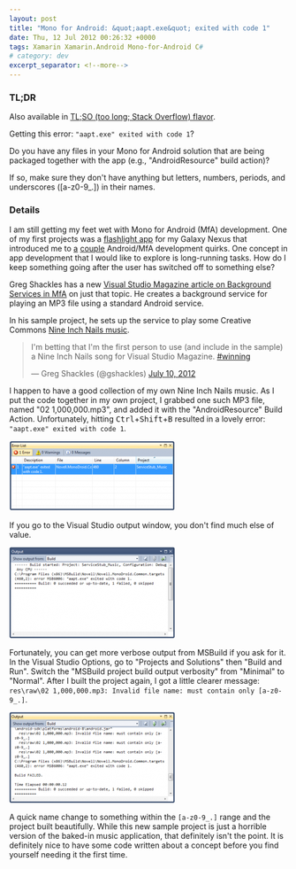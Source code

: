 ```yaml
---
layout: post
title: "Mono for Android: &quot;aapt.exe&quot; exited with code 1"
date: Thu, 12 Jul 2012 00:26:32 +0000
tags: Xamarin Xamarin.Android Mono-for-Android C#
# category: dev
excerpt_separator: <!--more-->
---
```


### TL;DR

Also available in [TL;SO (too long; Stack Overflow) flavor](http://stackoverflow.com/q/11440741/48700).

Getting this error: `"aapt.exe" exited with code 1`?

Do you have any files in your Mono for Android solution that are being packaged together with the app (e.g., "AndroidResource" build action)?

If so, make sure they don't have anything but letters, numbers, periods, and underscores ([a-z0-9_.]) in their names.

<!--more-->

### Details

I am still getting my feet wet with Mono for Android (MfA) development. One of my first projects was a [flashlight app](https://github.com/patridge/MonoForAndroidFlashlight) for my Galaxy Nexus that introduced me to [a](http://stackoverflow.com/q/6881004/48700) [couple](http://stackoverflow.com/q/10757138/48700) Android/MfA development quirks. One concept in app development that I would like to explore is long-running tasks. How do I keep something going after the user has switched off to something else?

Greg Shackles has a new [Visual Studio Magazine article on Background Services in MfA](http://visualstudiomagazine.com/Articles/2012/07/10/Background-Services-in-Mono-for-Android.aspx?Page=1) on just that topic. He creates a background service for playing an MP3 file using a standard Android service.

In his sample project, he sets up the service to play some Creative Commons [Nine Inch Nails music](http://www.nin.com/albums/).

<blockquote class="twitter-tweet"><p>I'm betting that I'm the first person to use (and include in the sample) a Nine Inch Nails song for Visual Studio Magazine. <a href="https://twitter.com/search/%2523winning">#winning</a></p>&mdash; Greg Shackles (@gshackles) <a href="https://twitter.com/gshackles/status/222768944459685890" data-datetime="2012-07-10T19:07:09+00:00">July 10, 2012</a></blockquote>

I happen to have a good collection of my own Nine Inch Nails music. As I put the code together in my own project, I grabbed one such MP3 file, named "02 1,000,000.mp3", and added it with the "AndroidResource" Build Action. Unfortunately, hitting <kbd>Ctrl</kbd>+<kbd>Shift</kbd>+<kbd>B</kbd> resulted in a lovely error: `"aapt.exe" exited with code 1`.

<a href="/wp-content/uploads/2012/07/BuildError.png"><img src="/wp-content/uploads/2012/07/BuildError-300x127.png" alt="" title="Build Error" width="300" height="127" class="alignnone size-medium wp-image-187" /></a>

If you go to the Visual Studio output window, you don't find much else of value.

<a href="/wp-content/uploads/2012/07/MinimalMsbuildLogOutput.png"><img src="/wp-content/uploads/2012/07/MinimalMsbuildLogOutput-300x165.png" alt="" title="Minimal MsBuild Log Output" width="300" height="165" class="alignnone size-medium wp-image-185" /></a>

Fortunately, you can get more verbose output from MSBuild if you ask for it. In the Visual Studio Options, go to "Projects and Solutions" then "Build and Run". Switch the "MSBuild project build output verbosity" from "Minimal" to "Normal". After I built the project again, I got a little clearer message: `res\raw\02 1,000,000.mp3: Invalid file name: must contain only [a-z0-9_.]`.

<a href="/wp-content/uploads/2012/07/NormalMsbuildLogOutput.png"><img src="/wp-content/uploads/2012/07/NormalMsbuildLogOutput-300x164.png" alt="" title="Normal MsBuild Log Output" width="300" height="164" class="alignnone size-medium wp-image-191" /></a>

A quick name change to something within the `[a-z0-9_.]` range and the project built beautifully. While this new sample project is just a horrible version of the baked-in music application, that definitely isn't the point. It is definitely nice to have some code written about a concept before you find yourself needing it the first time.
